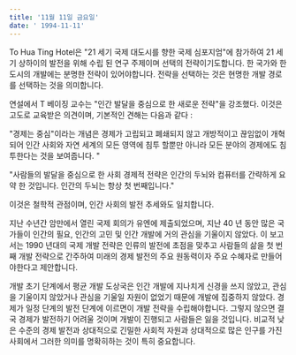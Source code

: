 ```yaml
---
title: '11월 11일 금요일'
date: ' 1994-11-11'
---
```

To Hua Ting Hotel은 "21 세기 국제 대도시를 향한 국제 심포지엄"에 참가하여 21 세기 상하이의 발전을 위해 수립 된 연구 주제이며 선택의 전략이기도합니다. 한 국가와 한 도시의 개발에는 분명한 전략이 있어야합니다. 전략을 선택하는 것은 현명한 개발 경로를 선택하는 것을 의미합니다.

연설에서 T 베이징 교수는 "인간 발달을 중심으로 한 새로운 전략"을 강조했다. 이것은 고도로 교육받은 의견이며, 기본적인 견해는 다음과 같다 :

"경제는 중심"이라는 개념은 경제가 고립되고 폐쇄되지 않고 개방적이고 끊임없이 개혁되어 인간 사회와 자연 세계의 모든 영역에 침투 할뿐만 아니라 모든 분야의 경제에도 침투한다는 것을 보여줍니다. "

"사람들의 발달을 중심으로 한 사회 경제적 전략은 인간의 두뇌와 컴퓨터를 간략하게 요약 한 것입니다. 인간의 두뇌는 항상 첫 번째입니다."

이것은 철학적 관점이며, 인간 사회의 발전 추세와도 일치합니다.

지난 수년간 암만에서 열린 국제 회의가 유엔에 제출되었으며, 지난 40 년 동안 많은 국가들이 인간의 필요, 인간의 고민 및 인간 개발에 거의 관심을 기울이지 않았다. 이 보고서는 1990 년대의 국제 개발 전략은 인류의 발전에 초점을 맞추고 사람들의 삶을 첫 번째 개발 전략으로 간주하여 미래의 경제 발전의 주요 원동력이자 주요 수혜자로 만들어야한다고 제안합니다.

개발 초기 단계에서 평균 개발 도상국은 인간 개발에 지나치게 신경을 쓰지 않았고, 관심을 기울이지 않았거나 관심을 기울일 자원이 없었기 때문에 개발에 집중하지 않았다. 경제가 일정 단계의 발전 단계에 이르면이 개발 전략을 수립해야합니다. 그렇지 않으면 결국 경제가 발전하기 어려울 것이며 개발이 진행되고 사람들은 잃을 것입니다. 비교적 낮은 수준의 경제 발전과 상대적으로 긴밀한 사회적 자원과 상대적으로 많은 인구를 가진 사회에서 그러한 의미를 명확히하는 것이 특히 중요합니다.


